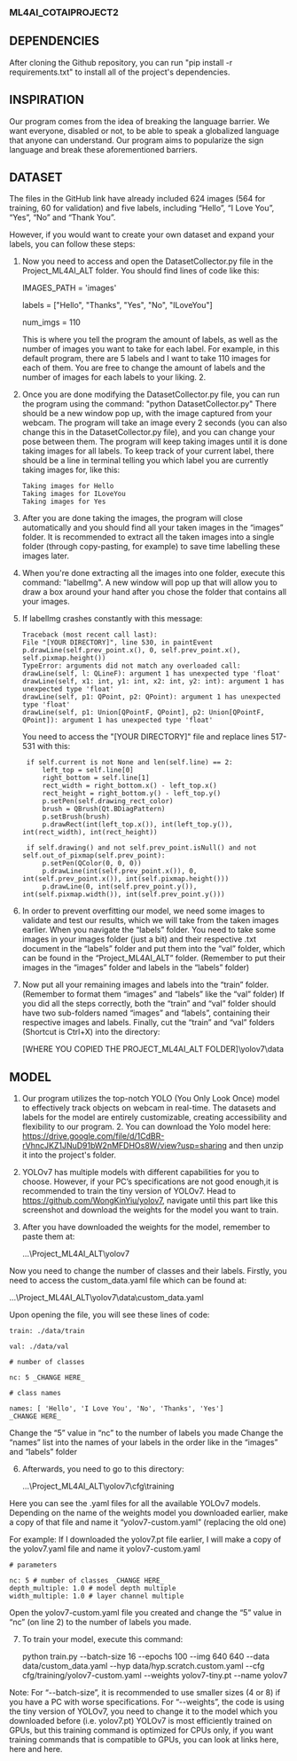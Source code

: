 ### ML4AI_COTAIPROJECT2

## DEPENDENCIES

After cloning the Github repository, you can run "pip install -r requirements.txt" to install all of the project's dependencies.

## INSPIRATION

Our program comes from the idea of breaking the language barrier. We want everyone, disabled or not, to be able to speak a globalized language that anyone can understand. Our program aims to popularize the sign language and break these aforementioned barriers.

## DATASET

The files in the GitHub link have already included 624 images (564 for training, 60 for validation) and five labels, including “Hello”, “I Love You”, “Yes”, “No” and “Thank You”.

However, if you would want to create your own dataset and expand your labels, you can follow these steps:

1.  Now you need to access and open the DatasetCollector.py file in the Project_ML4AI_ALT folder.
    You should find lines of code like this:


    IMAGES_PATH = 'images'


    labels = ["Hello", "Thanks", "Yes", "No", "ILoveYou"]


    num_imgs = 110


    This is where you tell the program the amount of labels, as well as the number of images you want to take for each label.
    For example, in this default program, there are 5 labels and I want to take 110 images for each of them. You are free to change the amount of labels and the number of images for each labels to your liking. 2.

3.  Once you are done modifying the DatasetCollector.py file, you can run the program using the command: "python DatasetCollector.py"
    There should be a new window pop up, with the image captured from your webcam. The program will take an image every 2 seconds (you can also change this in the DatasetCollector.py file), and you can change your pose between them. The program will keep taking images until it is done taking images for all labels.
    To keep track of your current label, there should be a line in terminal telling you which label you are currently taking images for, like this:

        Taking images for Hello
        Taking images for ILoveYou
        Taking images for Yes

4.  After you are done taking the images, the program will close automatically and you should
    find all your taken images in the
    “images” folder. It is recommended to extract all the taken images into a single folder (through copy-pasting, for example) to save time labelling these images later.

5.  When you're done extracting all the images into one folder, execute this command: "labelImg". A new window will pop up that will allow you to draw a box around your hand after you chose the folder that contains all your images.

6.  If labelImg crashes constantly with this message:

        Traceback (most recent call last):
        File "[YOUR DIRECTORY]", line 530, in paintEvent
        p.drawLine(self.prev_point.x(), 0, self.prev_point.x(), self.pixmap.height())
        TypeError: arguments did not match any overloaded call:
        drawLine(self, l: QLineF): argument 1 has unexpected type 'float'
        drawLine(self, x1: int, y1: int, x2: int, y2: int): argument 1 has unexpected type 'float'
        drawLine(self, p1: QPoint, p2: QPoint): argument 1 has unexpected type 'float'
        drawLine(self, p1: Union[QPointF, QPoint], p2: Union[QPointF, QPoint]): argument 1 has unexpected type 'float'

    You need to access the "[YOUR DIRECTORY]" file and replace lines 517-531 with this:

         if self.current is not None and len(self.line) == 2:
             left_top = self.line[0]
             right_bottom = self.line[1]
             rect_width = right_bottom.x() - left_top.x()
             rect_height = right_bottom.y() - left_top.y()
             p.setPen(self.drawing_rect_color)
             brush = QBrush(Qt.BDiagPattern)
             p.setBrush(brush)
             p.drawRect(int(left_top.x()), int(left_top.y()), int(rect_width), int(rect_height))

         if self.drawing() and not self.prev_point.isNull() and not self.out_of_pixmap(self.prev_point):
             p.setPen(QColor(0, 0, 0))
             p.drawLine(int(self.prev_point.x()), 0, int(self.prev_point.x()), int(self.pixmap.height()))
             p.drawLine(0, int(self.prev_point.y()), int(self.pixmap.width()), int(self.prev_point.y()))

8.  In order to prevent overfitting our model, we need some images to validate and test our results, which we will take from the taken images earlier. When you navigate the “labels” folder. You need to take some images in your images folder (just a bit) and their respective .txt document in the “labels” folder and put them into the “val” folder, which can be found in the “Project_ML4AI_ALT” folder. (Remember to put their images in the “images” folder and labels in the “labels” folder)

9.  Now put all your remaining images and labels into the “train” folder. (Remember to format them “images” and “labels” like the “val” folder) If you did all the steps correctly, both the “train” and “val” folder should have two sub-folders named “images” and “labels”, containing their respective images and labels. Finally, cut the “train” and “val” folders (Shortcut is Ctrl+X) into the directory:

    [WHERE YOU COPIED THE PROJECT_ML4AI_ALT FOLDER]\yolov7\data

## MODEL

1. Our program utilizes the top-notch YOLO (You Only Look Once) model to effectively track objects on webcam in real-time. The datasets and labels for the model are entirely customizable, creating accessibility and flexibility to our program. 2. You can download the Yolo model here: https://drive.google.com/file/d/1CdBR-rVhncJKZ1JNuD91bW2nMFDHOs8W/view?usp=sharing and then unzip it into the project's folder.

2. YOLOv7 has multiple models with different capabilities for you to choose. However, if your PC’s specifications are not good enough,it is recommended to train the tiny version of YOLOv7. Head to https://github.com/WongKinYiu/yolov7, navigate until this part like this screenshot and download the weights for the model you want to train.

3. After you have downloaded the weights for the model, remember to paste them at:
 
   …\Project_ML4AI_ALT\yolov7

Now you need to change the number of classes and their labels. Firstly, you need to access the custom_data.yaml file which can be found at:

…\Project_ML4AI_ALT\yolov7\data\custom_data.yaml

Upon opening the file, you will see these lines of code:

    train: ./data/train

    val: ./data/val

    # number of classes

    nc: 5 _CHANGE HERE_

    # class names

    names: [ 'Hello', 'I Love You', 'No', 'Thanks', 'Yes']
    _CHANGE HERE_

Change the “5” value in “nc” to the number of labels you made
Change the “names” list into the names of your labels in the order like in the “images” and “labels” folder

6. Afterwards, you need to go to this directory:

    …\Project_ML4AI_ALT\yolov7\cfg\training

Here you can see the .yaml files for all the available YOLOv7 models. Depending on the name of the weights model you downloaded earlier, make a copy of that file and name it “yolov7-custom.yaml” (replacing the old one)

For example: If I downloaded the yolov7.pt file earlier, I will make a copy of the yolov7.yaml file and name it yolov7-custom.yaml

    # parameters

    nc: 5 # number of classes _CHANGE HERE_
    depth_multiple: 1.0 # model depth multiple
    width_multiple: 1.0 # layer channel multiple

Open the yolov7-custom.yaml file you created and change the “5” value in “nc” (on line 2) to the number of labels you made.

7. To train your model, execute this command:

    python train.py --batch-size 16 --epochs 100 --img 640 640 --data data/custom_data.yaml --hyp data/hyp.scratch.custom.yaml --cfg cfg/training/yolov7-custom.yaml --weights yolov7-tiny.pt --name yolov7

Note:
For “--batch-size”, it is recommended to use smaller sizes (4 or 8) if you have a PC with worse specifications.
For “--weights”, the code is using the tiny version of YOLOv7, you need to change it to the model which you downloaded before (i.e. yolov7.pt)
YOLOv7 is most efficiently trained on GPUs, but this training command is optimized for CPUs only, if you want training commands that is compatible to GPUs, you can look at links here, here and here.
